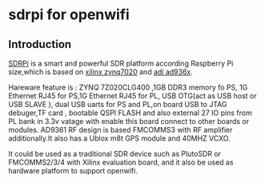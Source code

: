 # sdrpi for openwifi

## Introduction
[SDRPi](https://github.com/hexsdr/) is a smart and powerful SDR platform according Raspberry Pi size,which is based on [xilinx zynq7020](https://www.xilinx.com/products/silicon-devices/soc/zynq-7000.html) and [adi ad936x](https://www.analog.com/en/products/ad9361.html). 



Hareware feature is : ZYNQ 7Z020CLG400 ,1GB DDR3 memory fo PS, 1G Ethernet RJ45 for PS,1G Ethernet RJ45 for PL, USB OTG(act as USB host or USB SLAVE ), dual USB uarts for PS and PL,on board USB to JTAG debuger,TF card , bootable QSPI FLASH and also external 27 IO pins from PL bank in 3.3v vatage with enable this board connect to other boards or modules. AD9361 RF design is based FMCOMMS3 with RF amplifier additionally.It also has a Ublox m8t GPS module and 40MHZ VCXO.




It could be used as a traditional SDR device such as PlutoSDR or FMCOMMS2/3/4 with Xilinx evaluation board, and it also be used as hardware platform to support openwifi.


